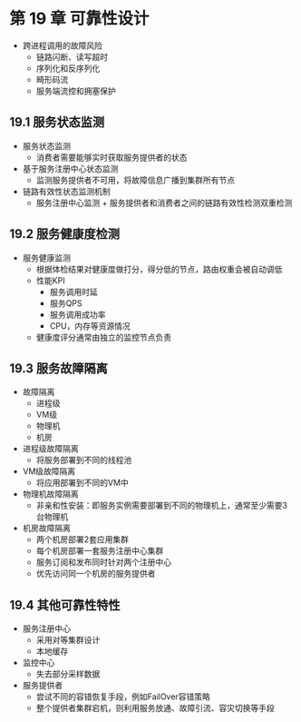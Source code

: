 
# 第 19 章 可靠性设计

* 跨进程调用的故障风险
  * 链路闪断、读写超时
  * 序列化和反序列化
  * 畸形码流
  * 服务端流控和拥塞保护

## 19.1 服务状态监测

* 服务状态监测
  * 消费者需要能够实时获取服务提供者的状态
* 基于服务注册中心状态监测
  * 监测服务提供者不可用，将故障信息广播到集群所有节点
* 链路有效性状态监测机制
  * 服务注册中心监测 + 服务提供者和消费者之间的链路有效性检测双重检测

## 19.2 服务健康度检测

* 服务健康监测
  * 根据体检结果对健康度做打分，得分低的节点，路由权重会被自动调低
  * 性能KPI
    * 服务调用时延
    * 服务QPS
    * 服务调用成功率
    * CPU，内存等资源情况
  * 健康度评分通常由独立的监控节点负责

## 19.3 服务故障隔离

* 故障隔离
  * 进程级
  * VM级
  * 物理机
  * 机房
* 进程级故障隔离
  * 将服务部署到不同的线程池
* VM级故障隔离
  * 将应用部署到不同的VM中
* 物理机故障隔离
  * 非亲和性安装：即服务实例需要部署到不同的物理机上，通常至少需要3台物理机
* 机房故障隔离
  * 两个机房部署2套应用集群
  * 每个机房部署一套服务注册中心集群
  * 服务订阅和发布同时针对两个注册中心
  * 优先访问同一个机房的服务提供者

## 19.4 其他可靠性特性

* 服务注册中心
  * 采用对等集群设计
  * 本地缓存
* 监控中心
  * 失去部分采样数据
* 服务提供者
  * 尝试不同的容错恢复手段，例如FailOver容错策略
  * 整个提供者集群宕机，则利用服务放通、故障引流、容灾切换等手段
